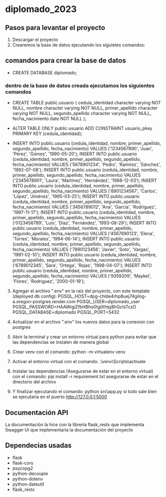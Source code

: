 # diplomado_2023

## Pasos para levantar el proyecto

1. Descargar el proyecto
2. Crearemos la base de datos ejecutando los siguietes comandos:

## comandos para crear la base de datos

- CREATE DATABASE diplomado;

### dentro de la base de datos creada ejecutamos los siguientes comandos

- CREATE TABLE public.usuario (
  cedula_identidad character varying NOT NULL,
  nombre character varying NOT NULL,
  primer_apellido character varying NOT NULL,
  segundo_apellido character varying NOT NULL,
  fecha_nacimiento date NOT NULL
  );

- ALTER TABLE ONLY public.usuario
  ADD CONSTRAINT usuario_pkey PRIMARY KEY (cedula_identidad);

- INSERT INTO public.usuario (cedula_identidad, nombre, primer_apellido, segundo_apellido, fecha_nacimiento) VALUES ('1234567890', 'Juan', 'Pérez', 'Gómez', '1990-05-20');
  INSERT INTO public.usuario (cedula_identidad, nombre, primer_apellido, segundo_apellido, fecha_nacimiento) VALUES ('5678901234', 'Pedro', 'Ramírez', 'Sánchez', '1992-07-08');
  INSERT INTO public.usuario (cedula_identidad, nombre, primer_apellido, segundo_apellido, fecha_nacimiento) VALUES ('2345678901', 'Laura', 'Martínez', 'Hernández', '1988-12-03');
  INSERT INTO public.usuario (cedula_identidad, nombre, primer_apellido, segundo_apellido, fecha_nacimiento) VALUES ('8901234567', 'Carlos', 'López', 'Jiménez', '1995-03-25');
  INSERT INTO public.usuario (cedula_identidad, nombre, primer_apellido, segundo_apellido, fecha_nacimiento) VALUES ('3456789012', 'Ana', 'García', 'Rodríguez', '1997-11-17');
  INSERT INTO public.usuario (cedula_identidad, nombre, primer_apellido, segundo_apellido, fecha_nacimiento) VALUES ('0123456789', 'Luis', 'Díaz', 'Fernández', '1993-08-29');
  INSERT INTO public.usuario (cedula_identidad, nombre, primer_apellido, segundo_apellido, fecha_nacimiento) VALUES ('4567890123', 'Elena', 'Torres', 'Morales', '1994-06-14');
  INSERT INTO public.usuario (cedula_identidad, nombre, primer_apellido, segundo_apellido, fecha_nacimiento) VALUES ('7890123456', 'Javier', 'Soto', 'Vargas', '1991-02-10');
  INSERT INTO public.usuario (cedula_identidad, nombre, primer_apellido, segundo_apellido, fecha_nacimiento) VALUES ('6789012345', 'Sara', 'Ortega', 'Rojas', '1998-04-07');
  INSERT INTO public.usuario (cedula_identidad, nombre, primer_apellido, segundo_apellido, fecha_nacimiento) VALUES ('9359209', 'Maykel', 'Flores', 'Rodriguez', '2000-01-19');

3. Agregar el archivo ".env" en la raiz del proyecto, con este template (deployed db config):
   PGSQL_HOST=dpg-chlde4rhp8uej74gilog-a.oregon-postgres.render.com
   PGSQL_USER=diplomado_user
   PGSQL_PASSWORD=HAAWrgiZfbHBho0tglXHpj8hGcIsTczO
   PGSQL_DATABASE=diplomado
   PGSQL_PORT=5432

4. Actualizar en el archivo ".env" los nuevos datos para la conexion con postgres
5. Abrir la terminal y crear un entorno virtual para python para evitar que las dependencias se instalen de manera global
6. Crear venv con el comando: python -m virtualenv venv
7. Activar el entorno virtual con el comando: .\venv\Scripts\activate
8. Instalar las dependencias (Asegurarse de estar en el entorno virtual) con el comando: pip install -r requirement.txt asegurarse de estar en el directorio del archivo
9. Y finalizar ejecutando el comando: python src\app.py si todo sale bien se ejecutaria en el puerto http://127.0.0.1:5000

## Documentación API

La documentación la hice con la libreria flask_restx que implementa Swagger UI que implementaria la documentación del proyecto

## Dependecias usadas

- flask
- flask-cors
- psycopg2
- python-decouple
- python-dotenv
- python-dateutil
- flask_restx
